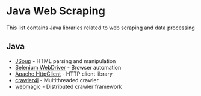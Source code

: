 # Java Web Scraping

This list contains Java libraries related to web scraping and data processing

## Java
* [JSoup](https://jsoup.org/) - HTML parsing and manipulation
* [Selenium WebDriver](https://www.selenium.dev/) - Browser automation
* [Apache HttpClient](https://hc.apache.org/) - HTTP client library
* [crawler4j](https://github.com/CrawlerPack/crawler4j) - Multithreaded crawler
* [webmagic](https://github.com/code4craft/webmagic) - Distributed crawler framework
